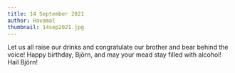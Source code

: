```yaml
---
title: 14 September 2021
author: Havamal
thumbnail: 14sep2021.jpg
---
```

Let us all raise our drinks and congratulate our brother and bear behind the voice! Happy birthday, Björn, and may your mead stay filled with alcohol! Hail Björn!